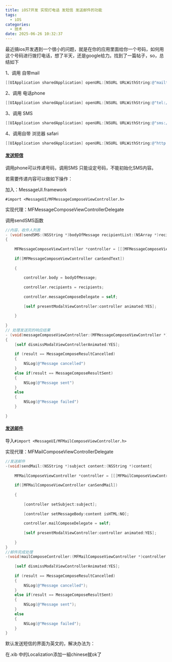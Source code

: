 ```yaml
---
title: iOS7开发 实现打电话 发短信 发送邮件的功能
tags:
  - iOS
categories:
  - 技术
date: 2025-06-26 10:32:37
---
```


最近搞ios开发遇到一个很小的问题，就是在你的应用里面给你一个号码，如何用这个号码进行拨打电话，想了半天，还是google给力。找到了一篇帖子，so，总结如下

1、调用 自带mail

```objectivec
[[UIApplication sharedApplication] openURL:[NSURL URLWithString:@"mailto://xx@xx"]];
```

2、调用 电话phone

```objectivec
[[UIApplication sharedApplication] openURL:[NSURL URLWithString:@"tel://8008808888"]];
```

3、调用 SMS

```objectivec
[[UIApplication sharedApplication] openURL:[NSURL URLWithString:@"sms://800888"]];
```

4、调用自带 浏览器 safari

```objectivec
[[UIApplication sharedApplication] openURL:[NSURL URLWithString:@"http://www.hzlzh.com"]];
```

#### [发送短信](#1)

调用phone可以传递号码，调用SMS 只能设定号码，不能初始化SMS内容。

若需要传递内容可以做如下操作：

加入：MessageUI.framework

`#import <MessageUI/MFMessageComposeViewController.h>`

实现代理：MFMessageComposeViewControllerDelegate

调用sendSMS函数

```objectivec
//内容，收件人列表
- (void)sendSMS:(NSString *)bodyOfMessage recipientList:(NSArray *)recipients
{
    
    MFMessageComposeViewController *controller = [[[MFMessageComposeViewController alloc] init] autorelease];
    
    if([MFMessageComposeViewController canSendText])
        
    {
        
        controller.body = bodyOfMessage;
        
        controller.recipients = recipients;
        
        controller.messageComposeDelegate = self;
        
        [self presentModalViewController:controller animated:YES];
        
    }
    
}
// 处理发送完的响应结果
- (void)messageComposeViewController:(MFMessageComposeViewController *)controller didFinishWithResult:(MessageComposeResult)result
{
    [self dismissModalViewControllerAnimated:YES];
    
    if (result == MessageComposeResultCancelled)
    {
        NSLog(@"Message cancelled")
    }
    else if(result == MessageComposeResultSent)
    {
        NSLog(@"Message sent")
    }
    else
    {
        NSLog(@"Message failed")
    }
                
}
```

#### [发送邮件](#2)

导入`#import <MessageUI/MFMailComposeViewController.h>`

实现代理：MFMailComposeViewControllerDelegate

```objectivec
//发送邮件
-(void)sendMail:(NSString *)subject content:(NSString *)content{
    
    MFMailComposeViewController *controller = [[[MFMailComposeViewController alloc] init] autorelease];
    
    if([MFMailComposeViewController canSendMail])
        
    {
        
        [controller setSubject:subject];
        
        [controller setMessageBody:content isHTML:NO];
        
        controller.mailComposeDelegate = self;
        
        [self presentModalViewController:controller animated:YES];
        
    }
}
//邮件完成处理
-(void)mailComposeController:(MFMailComposeViewController *)controller didFinishWithResult:(MFMailComposeResult)result error:(NSError *)error{
    
    [self dismissModalViewControllerAnimated:YES];
    
    if (result == MessageComposeResultCancelled)
    {
        NSLog(@"Message cancelled");
    }
    else if(result == MessageComposeResultSent)
    {
        NSLog(@"Message sent");
    }
    else
    {
        NSLog(@"Message failed");
    }
}
```

默认发送短信的界面为英文的，解决办法为：

在.xib 中的Localization添加一組chinese就ok了

